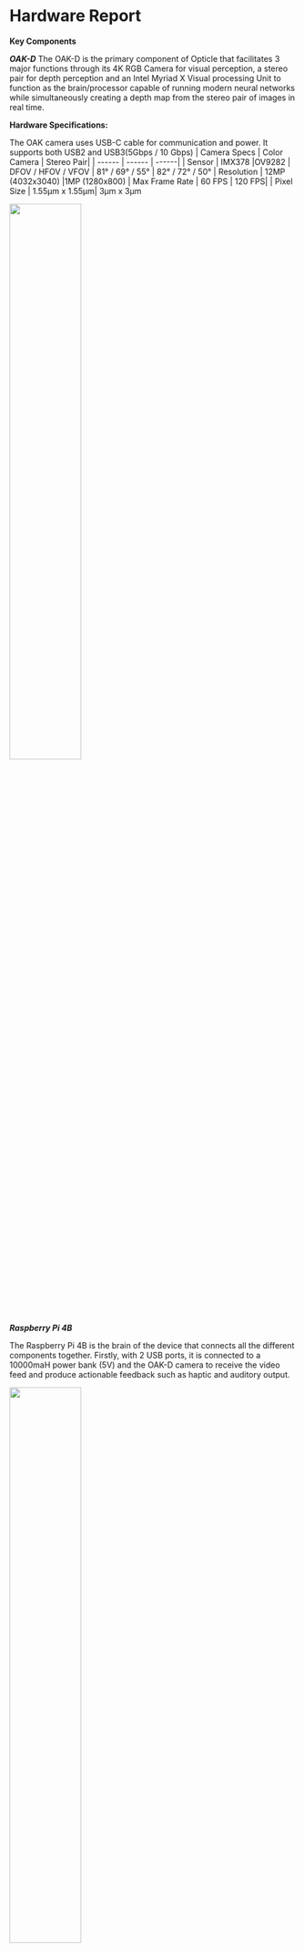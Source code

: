 # Hardware Report


__Key Components__

___OAK-D___
The OAK-D is the primary component of Opticle that facilitates 3 major functions through its 4K RGB Camera for visual perception, a stereo pair for depth perception and an Intel Myriad X Visual processing Unit to function as the brain/processor capable of running modern neural networks while simultaneously creating a depth map from the stereo pair of images in real time.

__Hardware Specifications:__

The OAK camera uses USB-C cable for communication and power. It supports both USB2 and USB3(5Gbps / 10 Gbps)
| Camera Specs | Color Camera | Stereo Pair|
| ------ | ------ | ------|
| Sensor | IMX378 |OV9282
| DFOV / HFOV / VFOV | 81° / 69° / 55° | 82° / 72° / 50°
| Resolution | 12MP (4032x3040) |1MP (1280x800)
| Max Frame Rate | 60 FPS | 120 FPS|
| Pixel Size |  1.55µm x 1.55µm| 3µm x 3µm

<img src="https://github.com/amg1998/BUSeniorDesign-Opticle-21-22/blob/main/images/oakd.png" width=50% height=50%>

___Raspberry Pi 4B___

The Raspberry Pi 4B is the brain of the device that connects all the different components together. Firstly, with 2 USB ports, it is connected to a 10000maH power bank (5V) and the OAK-D camera to receive the video feed and produce actionable feedback such as haptic and auditory output. 

<img src="https://github.com/amg1998/BUSeniorDesign-Opticle-21-22/blob/main/images/raspberry%20pi.png" width=50% height=50%>

___Wrist Mount___

While the OAK-D, Power Source and the Raspberry Pi 4B will be on the chest mount that the user be equipped with, there is also a 2nd wrist mount component that the user will wear like a watch. The wrist mount is equipped with a LRA motor that sits on the base of the mount and a raspberry pi zero that sits in the hollow region between the roof and the base. The raspberry pi zero will interface with the raspberry pi 4B where the LRA motor will vibrate if an object is present inside the point cloud region of 2mx1mx1.7m.

<img src="https://github.com/amg1998/BUSeniorDesign-Opticle-21-22/blob/main/images/wristmount.png" width=20% height=20%>

__Required CAD Files__

Select components were constructed on OnShape(CAD Software) and the files are attached below in the case that the reader requires personal customization.

| Part | CAD File |
| ------ | ------ |
| Wrist Mount | [Wrist Mount CAD](WristMount.step) |
| Pi Holder + Switch | [Pi Holder CAD](piholder.step)|
| PowerBank + Raspberry Pi Holder | [Holder CAD](powerbankholder.step)
| OAK-D Go Pro Mount | [OAK-D Mount CAD ](powerbankholder.step)

__Schematic Diagram__

Below is the overall schematic of Opticle and how the various components interact with each other;
<img src="https://github.com/amg1998/BUSeniorDesign-Opticle-21-22/blob/main/images/schematics%20diagram.png" width=50% height=50%>

__Bill of Materials__


Many of the components were purchased from vendors as the software was the primary focus of this project. Attached below is the bill of materials.
| Part | CAD File |Purpose | Quantity | Price |
| ------ | ------ | ------ | ------ | ------ |
| OAK-D Camera| [OpenCV](https://store.opencv.ai/products/oak-d) | For  visual and depth perception | 1 | $199.00|
| Go Pro Chest Mount | [Amazon](https://www.amazon.com/Chest-Belt-Strap-Harness-Mount/dp/B089LJC6LW/)|To secure components onto the user | 1 | $33.70|
| LRA Motors | [Amazon](https://www.digikey.com/en/products/detail/vybronics-inc/VG0840001D/15220809?s) | To produce haptic  feedback based on video output| 2 | $5.99|
| Raspberry Pi Sugar| [Amazon](https://www.amazon.com/Portable-Pwnagotchi-Raspberry-Accessories-handhold/dp/B09MJ8SCGD/)| Power source for the Raspberry Pi Zero | 1 | $33.99|
| Portable Charger| [Amazon](https://www.amazon.com/10400mAh-Portable-Charger-External-Compatible/dp/B07JYYRT7T/) | To power Raspberry Pi and OAK-D | 1 | $15.99|
| Raspberry Pi Zero| [Amazon](https://www.amazon.com/Raspberry-Pi-Zero-Wireless-model/dp/B06XFZC3BX/)|Placed on the wrist mount and interfaces with primary Pi 4| 1 | $10.00|
| Raspberry Pi 4B | [Amazon](https://www.amazon.com/Raspberry-Pi-Computer-Suitable-Workstation/dp/B0899VXM8F/)|Primary processing unit of the system | 1 | $195.00|
| Barell USB Connector| [Amazon](https://www.amazon.com/2-5mm-Barrel-Connector-Charge-CableCC/dp/B00ZUDXMK2/)|Connect the OAK-D to powersource| 1 | $6.00|
|Total||||$499.67|


__Power Consumption__


| Product | Amps(A) | Volts(V)| Capacity(maH)|Produces/Requires|
| ------ | ------ | ------| ------ | ------|
| OAK-D | 3 | N/A | 5 | Requires
| Raspberry Pi 4B | 5.1 | N/A | 5 | Requires
| PowerBank | 3 | 10000 | 5 | Produces
| Raspberry Pi Zero | 0.8 | N/A | 5 | Requires
| Raspberry Pi Sugar | 2 | 1200 | 5 | Produces

__Power Capacity Calculations__

| Part | Capacity |
| ------ | ------ |
| Power Bank  | 10000mAH / 3000mA  = 3.33 Hours ~ 3 Hours and 20 Minutes |
| Raspberry Pi Sugar  | 1200 mAH / 800 mA = 1.5 Hours ~ 1 Hour and 30 Minutes|
| Titanium AfterShockz | Roughly 6 Hours on Full Charge|

Since the system cant produce haptic feedback without the Raspberry Pi zero interfacing with the Raspberry Pi 4, the total duration that the system can remain portable is **1 Hour and 30 Minutes.**


__Weight of Product__

|Item | Weight(g)|
| ------ | ------ |
|OAK-D Camera | 42.52|
|Go Pro Chest Mount |229.06|
|Raspberry Pi 4B |45.36|
|Raspberry Pi Zero |8.79|
|Pi Sugar |39.50|
|10000 maH Power Bank| 178.62|
|Titanium AfterShockz Headphones| 36.20|
|LRA motor |2.50|
|Total |580.50|

__Final Assembly of Product__ 

<img src="https://github.com/amg1998/BUSeniorDesign-Opticle-21-22/blob/main/IMG_3389.PNG" width=400px height=400px>
<img src="https://github.com/amg1998/BUSeniorDesign-Opticle-21-22/blob/main/images/IMG_3135.png" width=400px height=400px>



